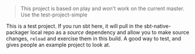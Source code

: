 > This project is based on play and won't work on the current master. Use the test-project-simple

This is a test project.  If you run sbt here, it will pull in the sbt-native-packager local repo as a *source* dependency
and allow you to make source changes, `reload` and exercise them in this build.  A good way to test, and gives people an
example project to look at.
